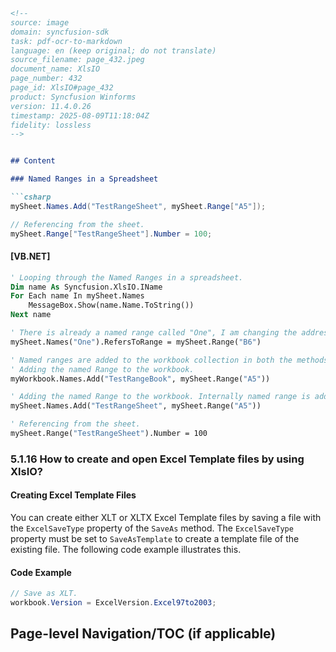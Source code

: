 ```markdown
<!--
source: image
domain: syncfusion-sdk
task: pdf-ocr-to-markdown
language: en (keep original; do not translate)
source_filename: page_432.jpeg
document_name: XlsIO
page_number: 432
page_id: XlsIO#page_432
product: Syncfusion Winforms
version: 11.4.0.26
timestamp: 2025-08-09T11:18:04Z
fidelity: lossless
-->


## Content

### Named Ranges in a Spreadsheet

```csharp
mySheet.Names.Add("TestRangeSheet", mySheet.Range["A5"]);

// Referencing from the sheet.
mySheet.Range["TestRangeSheet"].Number = 100;
```

#### [VB.NET]

```vb
' Looping through the Named Ranges in a spreadsheet.
Dim name As Syncfusion.XlsIO.IName
For Each name In mySheet.Names
    MessageBox.Show(name.Name.ToString())
Next name

' There is already a named range called "One", I am changing the address that it points to.
mySheet.Names("One").RefersToRange = mySheet.Range("B6")

' Named ranges are added to the workbook collection in both the methods mentioned below.
' Adding the named Range to the workbook.
myWorkbook.Names.Add("TestRangeBook", mySheet.Range("A5"))

' Adding the named Range to the workbook. Internally named range is added to the workbook names coll.
mySheet.Names.Add("TestRangeSheet", mySheet.Range("A5"))

' Referencing from the sheet.
mySheet.Range("TestRangeSheet").Number = 100
```

### 5.1.16 How to create and open Excel Template files by using XlsIO?

#### Creating Excel Template Files

You can create either XLT or XLTX Excel Template files by saving a file with the `ExcelSaveType` property of the `SaveAs` method. The `ExcelSaveType` property must be set to `SaveAsTemplate` to create a template file of the existing file. The following code example illustrates this.

#### Code Example

```csharp
// Save as XLT.
workbook.Version = ExcelVersion.Excel97to2003;
```

## Page-level Navigation/TOC (if applicable)
<!-- tags: [XlsIO, named ranges, Excel templates, workbook, sheet, ranges, VB.NET, C#, ExcelSaveType, SaveAsTemplate] keywords: [Syncfusion, XlsIO, named ranges, Excel templates, workbook, Excel versions, worksheet, ranges, VB.NET, C#, SaveAsTemplate, Excel97to2003] -->
```